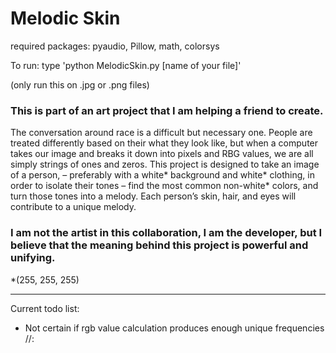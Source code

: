 # Melodic Skin

required packages: pyaudio, Pillow, math, colorsys

To run: type 'python MelodicSkin.py [name of your file]'

(only run this on .jpg or .png files)

### This is part of an art project that I am helping a friend to create. 
The conversation around race is a difficult but necessary one. People are treated differently based on their what they look like, but when a computer takes our image and breaks it down into pixels and RBG values, we are all simply strings of ones and zeros.
This project is designed to take an image of a person, – preferably with a white* background and white* clothing, in order to isolate their tones – find the most common non-white* colors, and turn those tones into a melody. Each person’s skin, hair, and eyes will contribute to a unique melody.

### I am not the artist in this collaboration, I am the developer, but I believe that the meaning behind this project is powerful and unifying.



*(255, 255, 255)

------------------------------------------------------------------------------------------------------------
Current todo list:
* Not certain if rgb value calculation produces enough unique frequencies //: